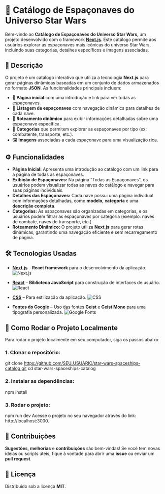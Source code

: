 # 🌌 **Catálogo de Espaçonaves do Universo Star Wars**

Bem-vindo ao **Catálogo de Espaçonaves do Universo Star Wars**, um projeto desenvolvido com o framework [**Next.js**](https://nextjs.org/). Este catálogo permite aos usuários explorar as espaçonaves mais icônicas do universo Star Wars, incluindo suas categorias, detalhes específicos e imagens associadas.

## 📝 **Descrição**

O projeto é um catálogo interativo que utiliza a tecnologia **Next.js** para gerar páginas dinâmicas baseadas em um conjunto de dados armazenados no formato **JSON**. As funcionalidades principais incluem:

- 🌟 **Página inicial** com uma introdução e link para ver todas as espaçonaves.
- 🚀 **Listagem de espaçonaves** com navegação dinâmica para detalhes de cada nave.
- 📄 **Roteamento dinâmico** para exibir informações detalhadas sobre uma espaçonave específica.
- 🔧 **Categorias** que permitem explorar as espaçonaves por tipo (ex: combatente, transporte, etc.).
- 🖼️ **Imagens** associadas a cada espaçonave para uma visualização rica.

## ⚙️ **Funcionalidades**

- **Página Inicial:** Apresenta uma introdução ao catálogo com um link para a página de todas as espaçonaves.
- **Exibição de Espaçonaves:** Na página "Todas as Espaçonaves", os usuários podem visualizar todas as naves do catálogo e navegar para suas páginas individuais.
- **Detalhes das Espaçonaves:** Cada nave possui uma página individual com informações detalhadas, como **modelo**, **categoria** e uma **descrição completa**.
- **Categorias:** As espaçonaves são organizadas em categorias, e os usuários podem filtrar as espaçonaves por categoria (exemplo: naves de combate, naves de transporte, etc.).
- **Roteamento Dinâmico:** O projeto utiliza **Next.js** para gerar rotas dinâmicas, garantindo uma navegação eficiente e sem recarregamento de página.

## 🛠️ **Tecnologias Usadas**

- **[Next.js](https://nextjs.org/)** – **React framework** para o desenvolvimento da aplicação.
  ![Next.js](https://img.shields.io/badge/Next.js-000000?style=for-the-badge&logo=nextdotjs&logoColor=white)
  
- **[React](https://reactjs.org/)** – **Biblioteca JavaScript** para construção de interfaces de usuário.
  ![React](https://img.shields.io/badge/React-61DAFB?style=for-the-badge&logo=react&logoColor=black)
  
- **[CSS](https://developer.mozilla.org/en-US/docs/Web/CSS)** – Para estilização da aplicação.
  ![CSS](https://img.shields.io/badge/CSS-1572B6?style=for-the-badge&logo=css3&logoColor=white)

- **[Fontes do Google](https://fonts.google.com/)** – Uso das fontes **Geist** e **Geist Mono** para uma tipografia personalizada.
  ![Google Fonts](https://img.shields.io/badge/Google_Fonts-4285F4?style=for-the-badge&logo=googlefonts&logoColor=white)

## 🚀 **Como Rodar o Projeto Localmente**

Para rodar o projeto localmente em seu computador, siga os passos abaixo:

### 1. **Clonar o repositório:**

git clone https://github.com/SEU_USUÁRIO/star-wars-spaceships-catalog.git
cd star-wars-spaceships-catalog

### 2. **Instalar as dependências:**

npm install

### 3. **Rodar o projeto:**

npm run dev
Acesse o projeto no seu navegador através do link: http://localhost:3000.

## 🤝 **Contribuições**

**Sugestões**, **melhorias** e **contribuições** são bem-vindas! Se você tem novas ideias ou scripts úteis, fique à vontade para abrir uma **issue** ou enviar um **pull request**.

## 📄 **Licença**

Distribuído sob a licença **MIT**.
